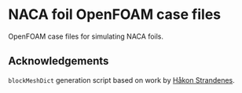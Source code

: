# NACA foil OpenFOAM case files

OpenFOAM case files for simulating NACA foils. 

## Acknowledgements

`blockMeshDict` generation script based on work by 
[Håkon Strandenes](https://www.hpc.ntnu.no/display/hpc/OpenFOAM+-+Airfoil+Calculations#OpenFOAM-AirfoilCalculations-3:Calculationofforcesandforcecoefficients).
